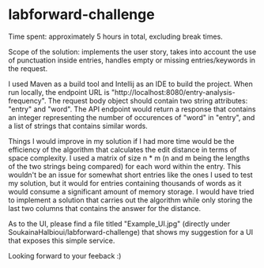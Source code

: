 # labforward-challenge

Time spent: approximately 5 hours in total, excluding break times.

Scope of the solution: implements the user story, takes into account the use of punctuation inside entries, handles empty or missing entries/keywords in the request.

I used Maven as a build tool and Intellij as an IDE to build the project. When run locally, the endpoint URL is "http://localhost:8080/entry-analysis-frequency".
The request body object should contain two string attributes: "entry" and "word".
The API endpoint would return a response that contains an integer representing the number of occurences of "word" in "entry", and a list 
of strings that contains similar words.

Things I would improve in my solution if I had more time would be the efficiency of the algorithm that calculates the edit distance in terms of space complexity.
I used a matrix of size n * m (n and m being the lengths of the two strings being compared) for each word within the entry. This wouldn't be an issue for somewhat 
short entries like the ones I used to test my solution, but it would for entries containing thousands of words as it would consume a significant amount of memory storage. 
I would have tried to implement a solution that carries out the algorithm while only storing the last two columns that contains the answer for the distance.

As to the UI, please find a file titled "Example_UI.jpg" (directly under SoukainaHalbioui/labforward-challenge) that shows my suggestion for a UI that exposes 
this simple service.

Looking forward to your feeback :)
